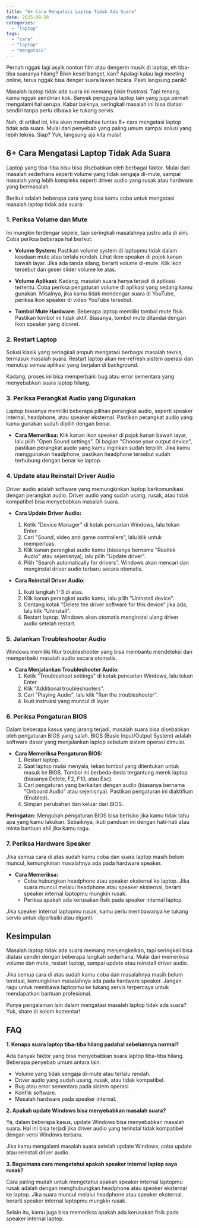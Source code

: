 ```yaml
---
title: "6+ Cara Mengatasi Laptop Tidak Ada Suara"
date: 2025-09-28
categories: 
  - "laptop"
tags: 
  - "cara"
  - "laptop"
  - "mengatasi"
---
```


Pernah nggak lagi asyik nonton film atau dengerin musik di laptop, eh tiba-tiba suaranya hilang? Bikin kesel banget, kan? Apalagi kalau lagi meeting online, terus nggak bisa denger suara lawan bicara. Pasti langsung panik!

Masalah laptop tidak ada suara ini memang bikin frustrasi. Tapi tenang, kamu nggak sendirian kok. Banyak pengguna laptop lain yang juga pernah mengalami hal serupa. Kabar baiknya, seringkali masalah ini bisa diatasi sendiri tanpa perlu dibawa ke tukang servis.

Nah, di artikel ini, kita akan membahas tuntas 6+ cara mengatasi laptop tidak ada suara. Mulai dari penyebab yang paling umum sampai solusi yang lebih teknis. Siap? Yuk, langsung aja kita mulai!

## 6+ Cara Mengatasi Laptop Tidak Ada Suara

Laptop yang tiba-tiba bisu bisa disebabkan oleh berbagai faktor. Mulai dari masalah sederhana seperti volume yang tidak sengaja di-mute, sampai masalah yang lebih kompleks seperti driver audio yang rusak atau hardware yang bermasalah.

Berikut adalah beberapa cara yang bisa kamu coba untuk mengatasi masalah laptop tidak ada suara:

### 1\. Periksa Volume dan Mute

Ini mungkin terdengar sepele, tapi seringkali masalahnya justru ada di sini. Coba periksa beberapa hal berikut:

- **Volume System:** Pastikan volume system di laptopmu tidak dalam keadaan mute atau terlalu rendah. Lihat ikon speaker di pojok kanan bawah layar. Jika ada tanda silang, berarti volume di-mute. Klik ikon tersebut dan geser slider volume ke atas.
    
- **Volume Aplikasi:** Kadang, masalah suara hanya terjadi di aplikasi tertentu. Coba periksa pengaturan volume di aplikasi yang sedang kamu gunakan. Misalnya, jika kamu tidak mendengar suara di YouTube, periksa ikon speaker di video YouTube tersebut.
    
- **Tombol Mute Hardware:** Beberapa laptop memiliki tombol mute fisik. Pastikan tombol ini tidak aktif. Biasanya, tombol mute ditandai dengan ikon speaker yang dicoret.
    

### 2\. Restart Laptop

Solusi klasik yang seringkali ampuh mengatasi berbagai masalah teknis, termasuk masalah suara. Restart laptop akan me-refresh sistem operasi dan menutup semua aplikasi yang berjalan di background.

Kadang, proses ini bisa memperbaiki bug atau error sementara yang menyebabkan suara laptop hilang.

### 3\. Periksa Perangkat Audio yang Digunakan

Laptop biasanya memiliki beberapa pilihan perangkat audio, seperti speaker internal, headphone, atau speaker eksternal. Pastikan perangkat audio yang kamu gunakan sudah dipilih dengan benar.

- **Cara Memeriksa:** Klik kanan ikon speaker di pojok kanan bawah layar, lalu pilih "Open Sound settings". Di bagian "Choose your output device", pastikan perangkat audio yang kamu inginkan sudah terpilih. Jika kamu menggunakan headphone, pastikan headphone tersebut sudah terhubung dengan benar ke laptop.

### 4\. Update atau Reinstall Driver Audio

Driver audio adalah software yang memungkinkan laptop berkomunikasi dengan perangkat audio. Driver audio yang sudah usang, rusak, atau tidak kompatibel bisa menyebabkan masalah suara.

- **Cara Update Driver Audio:**
    
    1. Ketik "Device Manager" di kotak pencarian Windows, lalu tekan Enter.
    2. Cari "Sound, video and game controllers", lalu klik untuk memperluas.
    3. Klik kanan perangkat audio kamu (biasanya bernama "Realtek Audio" atau sejenisnya), lalu pilih "Update driver".
    4. Pilih "Search automatically for drivers". Windows akan mencari dan menginstal driver audio terbaru secara otomatis.
- **Cara Reinstall Driver Audio:**
    
    1. Ikuti langkah 1-3 di atas.
    2. Klik kanan perangkat audio kamu, lalu pilih "Uninstall device".
    3. Centang kotak "Delete the driver software for this device" jika ada, lalu klik "Uninstall".
    4. Restart laptop. Windows akan otomatis menginstal ulang driver audio setelah restart.

### 5\. Jalankan Troubleshooter Audio

Windows memiliki fitur troubleshooter yang bisa membantu mendeteksi dan memperbaiki masalah audio secara otomatis.

- **Cara Menjalankan Troubleshooter Audio:**
    1. Ketik "Troubleshoot settings" di kotak pencarian Windows, lalu tekan Enter.
    2. Klik "Additional troubleshooters".
    3. Cari "Playing Audio", lalu klik "Run the troubleshooter".
    4. Ikuti instruksi yang muncul di layar.

### 6\. Periksa Pengaturan BIOS

Dalam beberapa kasus yang jarang terjadi, masalah suara bisa disebabkan oleh pengaturan BIOS yang salah. BIOS (Basic Input/Output System) adalah software dasar yang menjalankan laptop sebelum sistem operasi dimulai.

- **Cara Memeriksa Pengaturan BIOS:**
    1. Restart laptop.
    2. Saat laptop mulai menyala, tekan tombol yang ditentukan untuk masuk ke BIOS. Tombol ini berbeda-beda tergantung merek laptop (biasanya Delete, F2, F10, atau Esc).
    3. Cari pengaturan yang berkaitan dengan audio (biasanya bernama "Onboard Audio" atau sejenisnya). Pastikan pengaturan ini diaktifkan (Enabled).
    4. Simpan perubahan dan keluar dari BIOS.

**Peringatan:** Mengubah pengaturan BIOS bisa berisiko jika kamu tidak tahu apa yang kamu lakukan. Sebaiknya, ikuti panduan ini dengan hati-hati atau minta bantuan ahli jika kamu ragu.

### 7\. Periksa Hardware Speaker

Jika semua cara di atas sudah kamu coba dan suara laptop masih belum muncul, kemungkinan masalahnya ada pada hardware speaker.

- **Cara Memeriksa:**
    - Coba hubungkan headphone atau speaker eksternal ke laptop. Jika suara muncul melalui headphone atau speaker eksternal, berarti speaker internal laptopmu mungkin rusak.
    - Periksa apakah ada kerusakan fisik pada speaker internal laptop.

Jika speaker internal laptopmu rusak, kamu perlu membawanya ke tukang servis untuk diperbaiki atau diganti.

## Kesimpulan

Masalah laptop tidak ada suara memang menjengkelkan, tapi seringkali bisa diatasi sendiri dengan beberapa langkah sederhana. Mulai dari memeriksa volume dan mute, restart laptop, sampai update atau reinstall driver audio.

Jika semua cara di atas sudah kamu coba dan masalahnya masih belum teratasi, kemungkinan masalahnya ada pada hardware speaker. Jangan ragu untuk membawa laptopmu ke tukang servis terpercaya untuk mendapatkan bantuan profesional.

Punya pengalaman lain dalam mengatasi masalah laptop tidak ada suara? Yuk, share di kolom komentar!

## FAQ

**1\. Kenapa suara laptop tiba-tiba hilang padahal sebelumnya normal?**

Ada banyak faktor yang bisa menyebabkan suara laptop tiba-tiba hilang. Beberapa penyebab umum antara lain:

- Volume yang tidak sengaja di-mute atau terlalu rendah.
- Driver audio yang sudah usang, rusak, atau tidak kompatibel.
- Bug atau error sementara pada sistem operasi.
- Konflik software.
- Masalah hardware pada speaker internal.

**2\. Apakah update Windows bisa menyebabkan masalah suara?**

Ya, dalam beberapa kasus, update Windows bisa menyebabkan masalah suara. Hal ini bisa terjadi jika driver audio yang terinstal tidak kompatibel dengan versi Windows terbaru.

Jika kamu mengalami masalah suara setelah update Windows, coba update atau reinstall driver audio.

**3\. Bagaimana cara mengetahui apakah speaker internal laptop saya rusak?**

Cara paling mudah untuk mengetahui apakah speaker internal laptopmu rusak adalah dengan menghubungkan headphone atau speaker eksternal ke laptop. Jika suara muncul melalui headphone atau speaker eksternal, berarti speaker internal laptopmu mungkin rusak.

Selain itu, kamu juga bisa memeriksa apakah ada kerusakan fisik pada speaker internal laptop.
